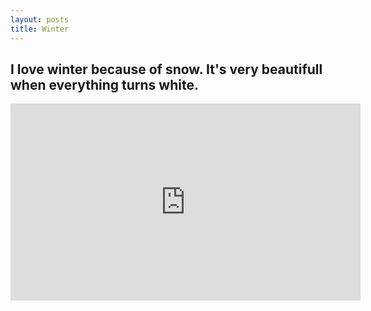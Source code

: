 ```yaml
---
layout: posts
title: Winter
---
```




## I love winter because of snow. It's very beautifull when everything turns white.

<iframe width="560" height="315" src="https://www.youtube.com/watch?v=zH5Tfo7-xQ4" title="YouTube video player" frameborder="0" allow="accelerometer; autoplay; clipboard-write; encrypted-media; gyroscope; picture-in-picture; web-share" allowfullscreen></iframe>

